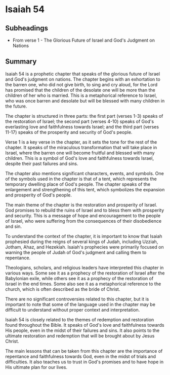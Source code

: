 # Isaiah 54

## Subheadings

* From verse 1 - The Glorious Future of Israel and God's Judgment on Nations

## Summary

Isaiah 54 is a prophetic chapter that speaks of the glorious future of Israel and God's judgment on nations. The chapter begins with an exhortation to the barren one, who did not give birth, to sing and cry aloud, for the Lord has promised that the children of the desolate one will be more than the children of her who is married. This is a metaphorical reference to Israel, who was once barren and desolate but will be blessed with many children in the future.

The chapter is structured in three parts: the first part (verses 1-3) speaks of the restoration of Israel; the second part (verses 4-10) speaks of God's everlasting love and faithfulness towards Israel; and the third part (verses 11-17) speaks of the prosperity and security of God's people.

Verse 1 is a key verse in the chapter, as it sets the tone for the rest of the chapter. It speaks of the miraculous transformation that will take place in Israel, where the barren one will become fruitful and blessed with many children. This is a symbol of God's love and faithfulness towards Israel, despite their past failures and sins.

The chapter also mentions significant characters, events, and symbols. One of the symbols used in the chapter is that of a tent, which represents the temporary dwelling place of God's people. The chapter speaks of the enlargement and strengthening of this tent, which symbolizes the expansion and prosperity of God's people.

The main theme of the chapter is the restoration and prosperity of Israel. God promises to rebuild the ruins of Israel and to bless them with prosperity and security. This is a message of hope and encouragement to the people of Israel, who were suffering from the consequences of their disobedience and sin.

To understand the context of the chapter, it is important to know that Isaiah prophesied during the reigns of several kings of Judah, including Uzziah, Jotham, Ahaz, and Hezekiah. Isaiah's prophecies were primarily focused on warning the people of Judah of God's judgment and calling them to repentance.

Theologians, scholars, and religious leaders have interpreted this chapter in various ways. Some see it as a prophecy of the restoration of Israel after the Babylonian exile, while others see it as a prophecy of the restoration of Israel in the end times. Some also see it as a metaphorical reference to the church, which is often described as the bride of Christ.

There are no significant controversies related to this chapter, but it is important to note that some of the language used in the chapter may be difficult to understand without proper context and interpretation.

Isaiah 54 is closely related to the themes of redemption and restoration found throughout the Bible. It speaks of God's love and faithfulness towards His people, even in the midst of their failures and sins. It also points to the ultimate restoration and redemption that will be brought about by Jesus Christ.

The main lessons that can be taken from this chapter are the importance of repentance and faithfulness towards God, even in the midst of trials and difficulties. It also teaches us to trust in God's promises and to have hope in His ultimate plan for our lives.
